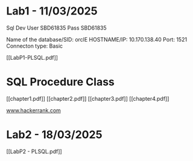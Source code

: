 # Lab1 - 11/03/2025

Sql Dev
	User SBD61835
	Pass SBD61835
	
Name of the database/SID: orclE
HOSTNAME/IP: 10.170.138.40
Port: 1521
Connecton type: Basic

[[LabP1-PLSQL.pdf]]

# SQL Procedure Class
[[chapter1.pdf]]
[[chapter2.pdf]]
[[chapter3.pdf]]
[[chapter4.pdf]]

www.hackerrank.com


# Lab2 - 18/03/2025

[[LabP2 - PLSQL.pdf]]


